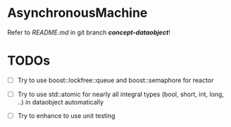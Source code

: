 # AsynchronousMachine

Refer to *README.md* in git branch ***concept-dataobject***!

# TODOs

* [ ] Try to use boost::lockfree::queue and boost::semaphore for reactor
* [ ] Try to use std::atomic for nearly all integral types (bool, short, int, long, ..) in dataobject automatically
* [ ] Try to enhance to use unit testing 


